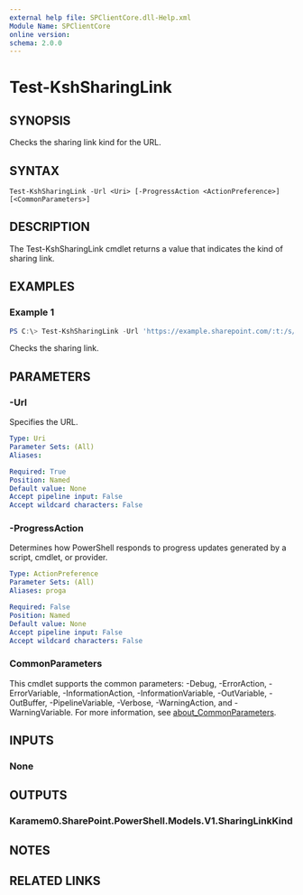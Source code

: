 ```yaml
---
external help file: SPClientCore.dll-Help.xml
Module Name: SPClientCore
online version:
schema: 2.0.0
---
```


# Test-KshSharingLink

## SYNOPSIS
Checks the sharing link kind for the URL.

## SYNTAX

```
Test-KshSharingLink -Url <Uri> [-ProgressAction <ActionPreference>] [<CommonParameters>]
```

## DESCRIPTION
The Test-KshSharingLink cmdlet returns a value that indicates the kind of sharing link.

## EXAMPLES

### Example 1
```powershell
PS C:\> Test-KshSharingLink -Url 'https://example.sharepoint.com/:t:/s/sites/hub/EVBeuV4c9jlDgXhzIYX9kaQBOAEhx90hSL_n0A-yQcGZyA'
```

Checks the sharing link.

## PARAMETERS

### -Url
Specifies the URL.

```yaml
Type: Uri
Parameter Sets: (All)
Aliases:

Required: True
Position: Named
Default value: None
Accept pipeline input: False
Accept wildcard characters: False
```

### -ProgressAction
Determines how PowerShell responds to progress updates generated by a script, cmdlet, or provider.

```yaml
Type: ActionPreference
Parameter Sets: (All)
Aliases: proga

Required: False
Position: Named
Default value: None
Accept pipeline input: False
Accept wildcard characters: False
```

### CommonParameters
This cmdlet supports the common parameters: -Debug, -ErrorAction, -ErrorVariable, -InformationAction, -InformationVariable, -OutVariable, -OutBuffer, -PipelineVariable, -Verbose, -WarningAction, and -WarningVariable. For more information, see [about_CommonParameters](http://go.microsoft.com/fwlink/?LinkID=113216).

## INPUTS

### None

## OUTPUTS

### Karamem0.SharePoint.PowerShell.Models.V1.SharingLinkKind

## NOTES

## RELATED LINKS

